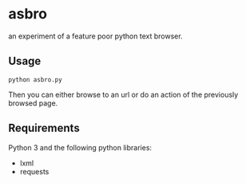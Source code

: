 # asbro

an experiment of a feature poor python text browser.

## Usage

```shell
python asbro.py
```

Then you can either browse to an url or do an action of the previously browsed page.

## Requirements

Python 3 and the following python libraries:

* lxml
* requests
